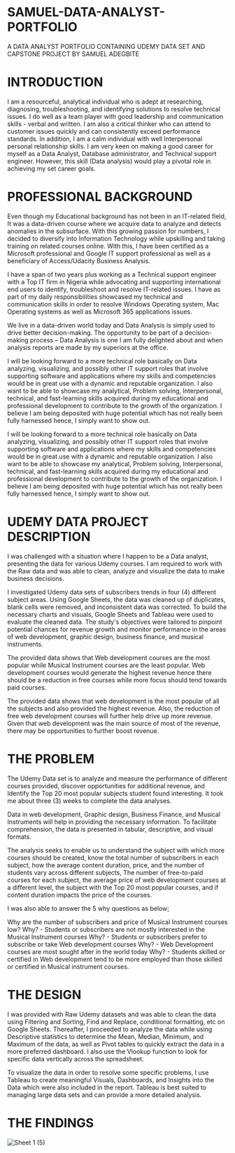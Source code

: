 # SAMUEL-DATA-ANALYST-PORTFOLIO
A DATA ANALYST PORTFOLIO CONTAINING UDEMY DATA SET AND CAPSTONE PROJECT BY SAMUEL ADEGBITE

# INTRODUCTION

I am a resourceful, analytical individual who is adept at researching, diagnosing, troubleshooting, and identifying solutions to resolve technical issues. I do well as a team player with good leadership and communication skills - verbal and written. I am also a critical thinker who can attend to customer issues quickly and can consistently exceed performance standards. In addition, I am a calm individual with well Interpersonal personal relationship skills. I am very keen on making a good career for myself as a Data Analyst, Database administrator, and Technical support engineer. However, this skill (Data analysis) would play a pivotal role in achieving my set career goals.

# PROFESSIONAL BACKGROUND
Even though my Educational background has not been in an IT-related field, It was a data-driven course where we acquire data to analyze and detects anomalies in the subsurface. With this growing passion for numbers, I decided to diversify into Information Technology while upskilling and taking training on related courses online. With this, I have been certified as a Microsoft professional and Google IT support professional as well as a beneficiary of Access/Udacity Business Analysis.

I have a span of two years plus working as a Technical support engineer with a Top IT firm in Nigeria while advocating and supporting international end users to identify, troubleshoot and resolve IT-related issues. I have as part of my daily responsibilities showcased my technical and communication skills in order to resolve Windows Operating system, Mac Operating systems as well as Microsoft 365 applications issues.

We live in a data-driven world today and Data Analysis is simply used to drive better decision-making. The opportunity to be part of a decision-making process – Data Analysis is one I am fully delighted about and when analysis reports are made by my superiors at the office.

I will be looking forward to a more technical role basically on Data analyzing, visualizing, and possibly other IT support roles that involve supporting software and applications where my skills and competencies would be in great use with a dynamic and reputable organization. I also want to be able to showcase my analytical, Problem solving, Interpersonal, technical, and fast-learning skills acquired during my educational and professional development to contribute to the growth of the organization. I believe I am being deposited with huge potential which has not really been fully harnessed hence, I simply want to show out.

I will be looking forward to a more technical role basically on Data analyzing, visualizing, and possibly other IT support roles that involve supporting software and applications where my skills and competencies would be in great use with a dynamic and reputable organization. I also want to be able to showcase my analytical, Problem solving, Interpersonal, technical, and fast-learning skills acquired during my educational and professional development to contribute to the growth of the organization. I believe I am being deposited with huge potential which has not really been fully harnessed hence, I simply want to show out.

# UDEMY DATA PROJECT DESCRIPTION
I was challenged with a situation where I happen to be a Data analyst, presenting the data for various Udemy courses. I am required to work with the Raw data and was able to clean, analyze and visualize the data to make business decisions.

I investigated Udemy data sets of subscribers trends in four (4) different subject
areas. Using Google Sheets, the data was cleaned up of duplicates, blank cells
were removed, and inconsistent data was corrected. To build the necessary charts
and visuals, Google Sheets and Tableau were used to evaluate the cleaned data. The
study's objectives were tailored to pinpoint potential chances for revenue growth and
monitor performance in the areas of web development, graphic design, business
finance, and musical instruments.

The provided data shows that Web development courses are the most popular while Musical Instrument courses are the least popular.
Web development courses would generate the highest revenue hence there should be a reduction in free courses while more focus should tend towards paid courses.

The provided data shows that web development is the most popular of all the
subjects and also provided the highest revenue. Also, the reduction of free web development courses will further help drive up more revenue.
Given that web development was the main source of most of the revenue, there
may be opportunities to further boost revenue.

# THE PROBLEM

The Udemy Data set is to analyze and measure the performance of different courses provided, discover opportunities for additional revenue, and Identify the Top 20 most popular subjects student found interesting. It took me about three (3) weeks to complete the data analyses.

Data in web development, Graphic design, Business Finance, and Musical Instruments will help in providing the necessary information. To facilitate comprehension, the data is presented in tabular, descriptive, and visual formats.

The analysis seeks to enable us to understand the subject with which more courses should be created, know the total number of subscribers in each subject, how the average content duration, price, and the number of students vary across different subjects, The number of free-to-paid courses for each subject, the average price of web development courses at a different level, the subject with the Top 20 most popular courses, and if content duration impacts the price of the courses.

I was also able to answer the 5 why questions as below;

Why are the number of subscribers and price of Musical Instrument courses low?
Why? - Students or subscribers are not mostly interested in the Musical Instrument courses
Why?  - Students or subscribers prefer to subscribe or take Web development courses
Why? - Web Development courses are most sought after in the world today
Why? - Students skilled or certified in Web development tend to be more employed than those skilled or certified in Musical instrument courses.

# THE DESIGN

I was provided with Raw Udemy datasets and was able to clean the data using Filtering and Sorting, Find and Replace, conditional formatting, etc on Google Sheets. Thereafter, I proceeded to analyze the data while using Descriptive statistics to determine the Mean, Median, Minimum, and Maximum of the data, as well as Pivot tables to quickly extract the data in a more preferred dashboard. I also use the Vlookup function to look for specific data vertically across the spreadsheet.

To visualize the data in order to resolve some specific problems, I use Tableau to create meaningful Visuals, Dashboards, and Insights into the Data which were also included in the report. Tableau is best suited to managing large data sets and can provide a more detailed analysis.

# THE FINDINGS

![Sheet 1 (5)](https://github.com/Samiolafire04/SAMUEL-DATA-ANALYST-PORTFOLIO/assets/87617278/b4039ea2-bd76-4973-bc5d-0d3aaddcffc7)

